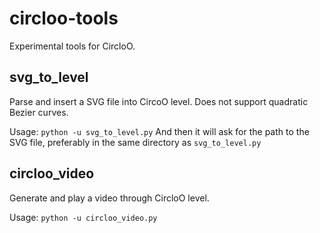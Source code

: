 # circloo-tools

Experimental tools for CircloO.

## svg_to_level

Parse and insert a SVG file into CircoO level. Does not support quadratic Bezier curves.

Usage: `python -u svg_to_level.py`
And then it will ask for the path to the SVG file, preferably in the same directory as `svg_to_level.py`

## circloo_video

Generate and play a video through CircloO level.

Usage: `python -u circloo_video.py`
